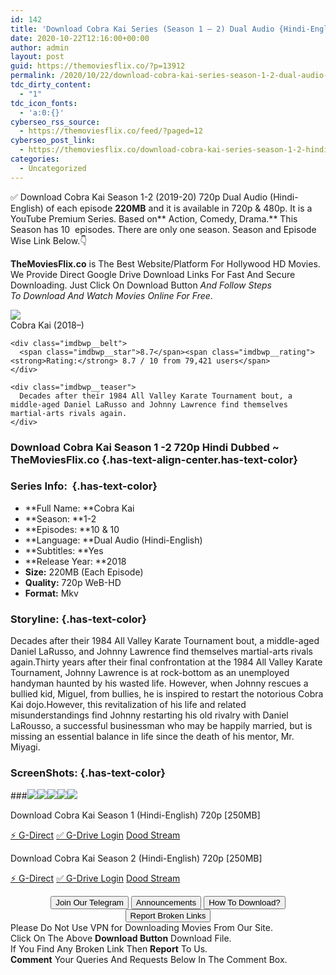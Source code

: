 ```yaml
---
id: 142
title: 'Download Cobra Kai Series (Season 1 – 2) Dual Audio {Hindi-English} 720p WeB-DL [220MB]'
date: 2020-10-22T12:16:00+00:00
author: admin
layout: post
guid: https://themoviesflix.co/?p=13912
permalink: /2020/10/22/download-cobra-kai-series-season-1-2-dual-audio-hindi-english-720p-web-dl-220mb/
tdc_dirty_content:
  - "1"
tdc_icon_fonts:
  - 'a:0:{}'
cyberseo_rss_source:
  - https://themoviesflix.co/feed/?paged=12
cyberseo_post_link:
  - https://themoviesflix.co/download-cobra-kai-series-season-1-2-hindi-english-720p/
categories:
  - Uncategorized
---
```

✅ Download Cobra Kai Season 1-2 (2019-20) 720p Dual Audio (Hindi-English) of each episode&nbsp;**220MB**&nbsp;and it is available in&nbsp;720p&nbsp;& 480p. It is a YouTube Premium Series. Based on**&nbsp;Action, Comedy, Drama.**&nbsp;This Season has 10&nbsp; episodes. There are only one season. Season and Episode Wise Link Below.👇

**TheMoviesFlix.co**&nbsp;is The Best Website/Platform For Hollywood HD Movies. We Provide Direct Google Drive Download Links For Fast And Secure Downloading. Just Click On Download Button&nbsp;_And Follow Steps To&nbsp;Download And Watch Movies Online For Free_.

<div class="imdbwp imdbwp--movie dark">
  <div class="imdbwp__thumb">
    <a class="imdbwp__link" target="_blank" title="Cobra Kai" href="https://www.imdb.com/title/tt7221388/" rel="nofollow noopener noreferrer"><img class="imdbwp__img" src="https://m.media-amazon.com/images/M/MV5BYTI3NjcxNjctNzZhZS00NjQwLTg4NDEtMmQzOGJiYTUwNWFjXkEyXkFqcGdeQXVyOTA5NzQ0MDQ@._V1_SX300.jpg" /></a>
  </div>
  
  <div class="imdbwp__content">
    <div class="imdbwp__header">
      <span class="imdbwp__title">Cobra Kai</span> (2018–)
    </div>
    
    <div class="imdbwp__belt">
      <span class="imdbwp__star">8.7</span><span class="imdbwp__rating"><strong>Rating:</strong> 8.7 / 10 from 79,421 users</span>
    </div>
    
    <div class="imdbwp__teaser">
      Decades after their 1984 All Valley Karate Tournament bout, a middle-aged Daniel LaRusso and Johnny Lawrence find themselves martial-arts rivals again.
    </div>
  </div>
</div>

### Download Cobra Kai Season 1 -2 720p Hindi Dubbed ~ TheMoviesFlix.co {.has-text-align-center.has-text-color}

### Series Info:&nbsp; {.has-text-color}

  * **Full Name:&nbsp;**Cobra Kai
  * **Season:&nbsp;**1-2
  * **Episodes:&nbsp;**10 & 10
  * **Language:&nbsp;**Dual Audio (Hindi-English)
  * **Subtitles:&nbsp;**Yes
  * **Release Year:&nbsp;**2018
  * **Size:**&nbsp;220MB (Each Episode)
  * **Quality:**&nbsp;720p WeB-HD
  * **Format:**&nbsp;Mkv

### Storyline: {.has-text-color}

Decades after their 1984 All Valley Karate Tournament bout, a middle-aged Daniel LaRusso, and Johnny Lawrence find themselves martial-arts rivals again.Thirty years after their final confrontation at the 1984 All Valley Karate Tournament, Johnny Lawrence is at rock-bottom as an unemployed handyman haunted by his wasted life. However, when Johnny rescues a bullied kid, Miguel, from bullies, he is inspired to restart the notorious Cobra Kai dojo.However, this revitalization of his life and related misunderstandings find Johnny restarting his old rivalry with Daniel LaRousso, a successful businessman who may be happily married, but is missing an essential balance in life since the death of his mentor, Mr. Miyagi.

### ScreenShots: {.has-text-color}

###![](https://i.imgur.com/mq2nszG.jpg)![](https://i.imgur.com/sWbygxj.jpg)![](https://i.imgur.com/mEEw5eH.jpg)![](https://i.imgur.com/1IXOSjM.jpg)![](https://i.imgur.com/obBPVXX.jpg) 

<p class="has-text-align-center has-text-color has-medium-font-size">
  Download Cobra Kai Season 1 (Hindi-English) 720p [250MB]
</p>

<p class="has-text-align-center">
  <a class="maxbutton-13 maxbutton maxbutton-g-direct-1" target="_blank" title="tooltip" rel="nofollow noopener noreferrer" href="https://coinquint.com/a15150/"><span class="mb-text">⚡️ G-Direct</span></a> <a class="maxbutton-14 maxbutton maxbutton-g-drive" target="_blank" title="tooltip" rel="nofollow noopener noreferrer" href="https://coinquint.com/a15152/"><span class="mb-text">✅ G-Drive Login</span></a> <a class="maxbutton-15 maxbutton maxbutton-dood-stream" target="_blank" title="tooltip" rel="nofollow noopener noreferrer" href="https://coinquint.com/a15154/"><span class="mb-text">Dood Stream</span></a>
</p>

<p class="has-text-align-center has-text-color has-medium-font-size">
  Download Cobra Kai Season 2 (Hindi-English) 720p [250MB]
</p>

<p class="has-text-align-center">
  <a class="maxbutton-13 maxbutton maxbutton-g-direct-1" target="_blank" title="tooltip" rel="nofollow noopener noreferrer" href="https://coinquint.com/a15156/"><span class="mb-text">⚡️ G-Direct</span></a> <a class="maxbutton-14 maxbutton maxbutton-g-drive" target="_blank" title="tooltip" rel="nofollow noopener noreferrer" href="https://coinquint.com/a15158/"><span class="mb-text">✅ G-Drive Login</span></a> <a class="maxbutton-15 maxbutton maxbutton-dood-stream" target="_blank" title="tooltip" rel="nofollow noopener noreferrer" href="https://coinquint.com/a15160/"><span class="mb-text">Dood Stream</span></a>
</p>

<center>
</center>

<center>
  <a href="https://t.me/themoviesflixcom" target="_blank" data-wpel-link="external" rel="nofollow external noopener noreferrer"><button class="button button5">Join Our Telegram</button></a> <a href="https://themoviesflix.co/download-cobra-kai-series-season-1-2-hindi-english-720p/#" target="_blank" data-wpel-link="external" rel="nofollow external noopener noreferrer"><button class="button button5">Announcements</button></a> <a href="https://themoviesflix.com/how-to-download/" target="_blank" data-wpel-link="external" rel="nofollow external noopener noreferrer"><button class="button button5">How To Download?</button></a> <a href="https://themoviesflix.co/download-cobra-kai-series-season-1-2-hindi-english-720p/#" target="_blank" data-wpel-link="external" rel="nofollow external noopener noreferrer"><button class="button button5">Report Broken Links</button></a>
</center>

<div class="alert alert-danger">
  Please Do Not Use VPN for Downloading Movies From Our Site.
</div>

<div class="alert alert-success">
  Click On The Above <strong>Download Button</strong> Download File.
</div>

<div class="alert alert-warning">
  If You Find Any Broken Link Then <strong>Report</strong> To Us.
</div>

<div class="alert alert-info">
  <strong>Comment</strong> Your Queries And Requests Below In The Comment Box.
</div>